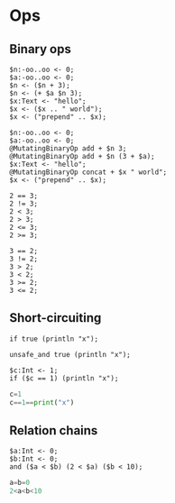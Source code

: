 # Ops

## Binary ops

```polygolf
$n:-oo..oo <- 0;
$a:-oo..oo <- 0;
$n <- ($n + 3);
$n <- (+ $a $n 3);
$x:Text <- "hello";
$x <- ($x .. " world");
$x <- ("prepend" .. $x);
```

```polygolf ops.addMutatingBinaryOp(["add","+"],["concat","+"])
$n:-oo..oo <- 0;
$a:-oo..oo <- 0;
@MutatingBinaryOp add + $n 3;
@MutatingBinaryOp add + $n (3 + $a);
$x:Text <- "hello";
@MutatingBinaryOp concat + $x " world";
$x <- ("prepend" .. $x);
```

```polygolf
2 == 3;
2 != 3;
2 < 3;
2 > 3;
2 <= 3;
2 >= 3;
```

```polygolf ops.flipBinaryOps
3 == 2;
3 != 2;
3 > 2;
3 < 2;
3 >= 2;
3 <= 2;
```

## Short-circuiting

```polygolf
if true (println "x");
```

```polygolf ops.ifToUnsafeAnd
unsafe_and true (println "x");
```

<!-- It currently isn't possible to test `ops.ifRelationChainToLongerRelationChain` directly, so we use Python to test it.-->

```polygolf
$c:Int <- 1;
if ($c == 1) (println "x");
```

```python
c=1
c==1==print("x")
```

## Relation chains

```polygolf
$a:Int <- 0;
$b:Int <- 0;
and ($a < $b) (2 < $a) ($b < 10);
```

```py
a=b=0
2<a<b<10
```
